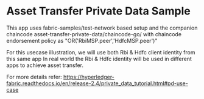 # Asset Transfer Private Data Sample

This app uses fabric-samples/test-network based setup and the companion chaincode asset-transfer-private-data/chaincode-go/ with chaincode endorsement policy as "OR('RbiMSP.peer','HdfcMSP.peer')"

For this usecase illustration, we will use both Rbi & Hdfc client identity from this same app
In real world the Rbi & Hdfc identity will be used in different apps to achieve asset transfer.

For more details refer:
https://hyperledger-fabric.readthedocs.io/en/release-2.4/private_data_tutorial.html#pd-use-case

